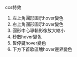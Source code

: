 <h>ccs特效</h>
<ol>
    <li>左上角圓形圖示hover變色</li>
    <li>右上角圓形圖示hover變色</li>
    <li>圓形中心專輯影像放大縮小</li>
    <li>秒數hover變色</li>
    <li>暫停鍵hover變色</li>
    <li>下方下首歌區塊hover邊界變色</li>
</ol>